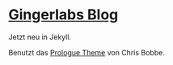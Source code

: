 # [Gingerlabs Blog](htps://gingerlabs.de)

Jetzt neu in Jekyll.

Benutzt das [Prologue Theme](https://github.com/chrisbobbe/jekyll-theme-prologue) von Chris Bobbe.
